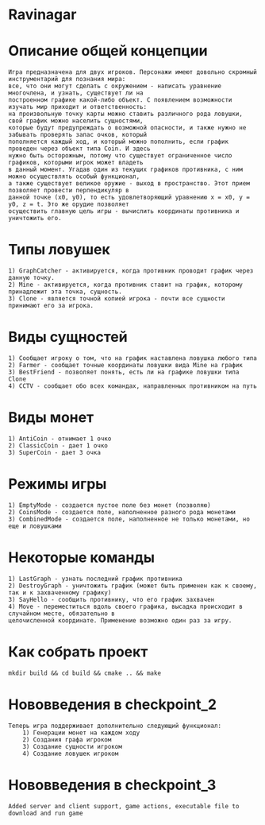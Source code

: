 # Ravinagar
# Описание общей концепции
	Игра предназначена для двух игроков. Персонажи имеют довольно скромный инструментарий для познания мира:
	все, что они могут сделать с окружением - написать уравнение многочлена, и узнать, существует ли на
	построенном графике какой-либо объект. С появлением возможности изучать мир приходит и ответственность:
	на произвольную точку карты можно ставить различного рода ловушки, свой график можно населить сущностями,
	которые будут предупреждать о возможной опасности, и также нужно не забывать проверять запас очков, который
	пополняется каждый ход, и который можно пополнить, если график проведен через объект типа Coin. И здесь
	нужно быть осторожным, потому что существует ограниченное число графиков, которыми игрок может владеть
	в данный момент. Угадав один из текущих графиков противника, с ним можно осуществлять особый функционал,
	а также существует великое оружие - выход в пространство. Этот прием позволяет провести перпендикуляр в
	данной точке (x0, y0), то есть удовлетворяющий уравнению x = x0, y = y0, z = t. Это же орудие позволяет
	осуществить главную цель игры - вычислить координаты противника и уничтожить его.
# Типы ловушек
	1) GraphCatcher - активируется, когда противник проводит график через данную точку.
	2) Mine - активируется, когда противник ставит на график, которому принадлежит эта точка, сущность.
	3) Clone - является точной копией игрока - почти все сущности принимают его за игрока.
# Виды сущностей
	1) Сообщает игроку о том, что на график наставлена ловушка любого типа
	2) Farmer - сообщает точные координаты ловушки вида Mine на график
	3) BestFriend - позволяет понять, есть ли на графике ловушки типа Clone
	4) CCTV - сообщает обо всех командах, направленных противником на путь
# Виды монет
	1) AntiCoin - отнимает 1 очко
	2) ClassicCoin - дает 1 очко
	3) SuperCoin - дает 3 очка
# Режимы игры
	1) EmptyMode - создается пустое поле без монет (позволяю)
	2) CoinsMode - создается поле, наполненное разного рода монетами
	3) CombinedMode - создается поле, наполненное не только монетами, но еще и ловушками
# Некоторые команды
	1) LastGraph - узнать последний график противника
	2) DestroyGraph - уничтожить график (может быть применен как к своему, так и к захваченному графику)
	3) SayHello - сообщить противнику, что его график захвачен
	4) Move - переместиться вдоль своего графика, высадка происходит в случайном месте, обязательно в
	целочисленной координате. Применение возможно один раз за игру.
# Как собрать проект
	mkdir build && cd build && cmake .. && make
# Нововведения в checkpoint_2
    Теперь игра поддерживает дополнительно следующий функционал:
        1) Генерации монет на каждом ходу
        2) Создания графа игроком
        3) Создание сущности игроком
        4) Создание ловушек игроком
# Нововведения в checkpoint_3
    Added server and client support, game actions, executable file to download and run game
